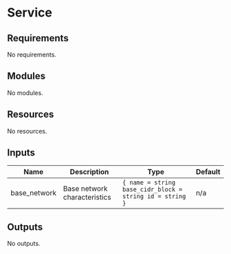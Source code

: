 <!-- BEGIN_TF_DOCS -->
# Service

## Requirements

No requirements.

## Modules

No modules.

## Resources

No resources.

## Inputs

| Name | Description | Type | Default |
|------|-------------|------|---------|
| base\_network | Base network characteristics | ```{ name = string base_cidr_block = string id = string }``` | n/a |

## Outputs

No outputs.
<!-- END_TF_DOCS -->